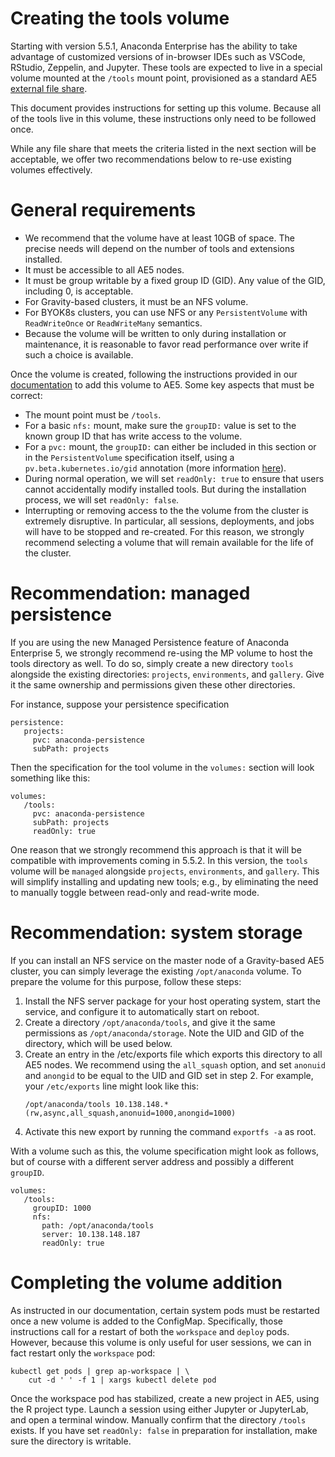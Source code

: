 # Creating the tools volume

Starting with version 5.5.1, Anaconda Enterprise has the ability
to take advantage of customized versions of in-browser IDEs such as
VSCode, RStudio, Zeppelin, and Jupyter. These tools are expected
to live in a special volume mounted at the `/tools` mount point,
provisioned as a standard AE5
[external file share](https://enterprise-docs.anaconda.com/en/latest/admin/advanced/nfs.html).

This document provides instructions for setting up this volume.
Because all of the tools live in this volume, these instructions
only need to be followed once.

While any file share that meets the criteria listed in the next
section will be acceptable, we offer two recommendations below
to re-use existing volumes effectively.

# General requirements

* We recommend that the volume have at least 10GB of space.
  The precise needs will depend on the number of tools and
  extensions installed.
* It must be accessible to all AE5 nodes.
* It must be group writable by a fixed group ID (GID). Any value of
  the GID, including 0, is acceptable.
* For Gravity-based clusters, it must be an NFS volume.
* For BYOK8s clusters, you can use NFS or any `PersistentVolume`
  with `ReadWriteOnce` or `ReadWriteMany` semantics.
* Because the volume will be written to only during installation
  or maintenance, it is reasonable to favor read performance over
  write if such a choice is available.

Once the volume is created, following the instructions provided
in our [documentation](https://enterprise-docs.anaconda.com/en/latest/admin/advanced/nfs.html)
to add this volume to AE5. Some key aspects that must be correct:

- The mount point must be `/tools`.
- For a basic `nfs:` mount, make sure the `groupID:` value is
  set to the known group ID that has write access to the volume.
- For a `pvc:` mount, the `groupID:` can either be included in
  this section or in the `PersistentVolume` specification itself,
  using a `pv.beta.kubernetes.io/gid` annotation (more information
  [here](https://kubernetes.io/docs/tasks/configure-pod-container/configure-persistent-volume-storage/#access-control)).
- During normal operation, we will set `readOnly: true` to ensure
  that users cannot accidentally modify installed tools. But during
  the installation process, we will set `readOnly: false`.
- Interrupting or removing access to the the volume from the cluster
  is extremely disruptive. In particular, all sessions, deployments,
  and jobs will have to be stopped and re-created. For this reason,
  we strongly recommend selecting a volume that will remain
  available for the life of the cluster.
   
# Recommendation: managed persistence

If you are using the new Managed Persistence feature of Anaconda
Enterprise 5, we strongly recommend re-using the MP volume to
host the tools directory as well. To do so, simply create a new
directory `tools` alongside the existing directories: `projects`,
`environments`, and `gallery`. Give it the same ownership and
permissions given these other directories.

For instance, suppose your persistence specification
```
persistence:
   projects:
     pvc: anaconda-persistence
     subPath: projects
```
Then the specification for the tool volume in the `volumes:` section
will look something like this:
```
volumes:
   /tools:
     pvc: anaconda-persistence
     subPath: projects
     readOnly: true
```

One reason that we strongly recommend this approach is that it will
be compatible with improvements coming in 5.5.2. In this version,
the `tools` volume will be `managed` alongside `projects`,
`environments`, and `gallery`. This will simplify installing and
updating new tools; e.g., by eliminating the need to manually toggle
between read-only and read-write mode.

# Recommendation: system storage

If you can install an NFS service on the master node of a Gravity-based
AE5 cluster, you can simply leverage the existing `/opt/anaconda`
volume. To prepare the volume for this purpose, follow these steps:

1. Install the NFS server package for your host operating system, start
   the service, and configure it to automatically start on reboot.
2. Create a directory `/opt/anaconda/tools`, and give it the same
   permissions as `/opt/anaconda/storage`. Note the UID and GID of the
   directory, which will be used below.
3. Create an entry in the /etc/exports file which exports this directory
   to all AE5 nodes. We recommend using the `all_squash` option, and set
   `anonuid` and `anongid` to be equal to the UID and GID set in step 2.
   For example, your `/etc/exports` line might look like this:
   ```
   /opt/anaconda/tools 10.138.148.*(rw,async,all_squash,anonuid=1000,anongid=1000)
   ```
4. Activate this new export by running the command `exportfs -a` as root.

With a volume such as this, the volume specification might look as follows,
but of course with a different server address and possibly a different `groupID`.
```
volumes:
   /tools:
     groupID: 1000
     nfs:
       path: /opt/anaconda/tools
       server: 10.138.148.187
       readOnly: true
```

# Completing the volume addition

As instructed in our documentation, certain system pods must be
restarted once a new volume is added to the ConfigMap. Specifically,
those instructions call for a restart of both the `workspace` and
`deploy` pods. However, because this volume is only useful for user
sessions, we can in fact restart only the `workspace` pod:
```
kubectl get pods | grep ap-workspace | \
    cut -d ' ' -f 1 | xargs kubectl delete pod
```
Once the workspace pod has stabilized, create a new project in AE5,
using the R project type. Launch a session using either Jupyter or
JupyterLab, and open a terminal window. Manually confirm that the
directory `/tools` exists. If you have set `readOnly: false` in
preparation for installation, make sure the directory is writable.

